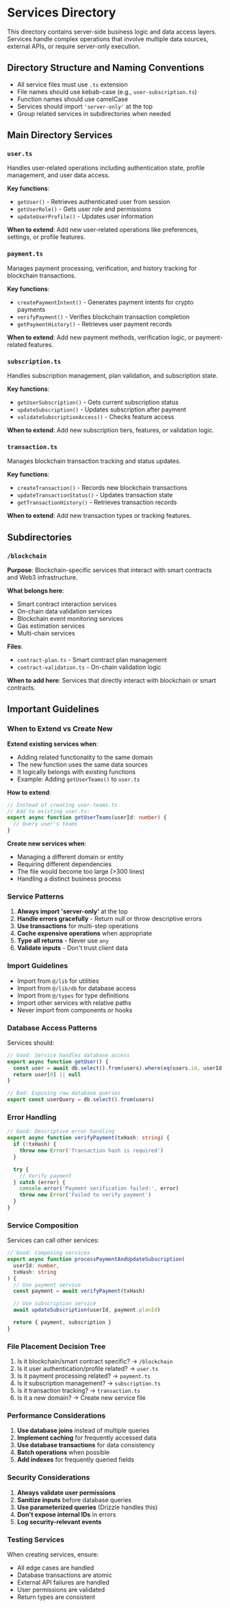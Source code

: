 # Services Directory

This directory contains server-side business logic and data access layers.
Services handle complex operations that involve multiple data sources, external
APIs, or require server-only execution.

## Directory Structure and Naming Conventions

- All service files must use `.ts` extension
- File names should use kebab-case (e.g., `user-subscription.ts`)
- Function names should use camelCase
- Services should import `'server-only'` at the top
- Group related services in subdirectories when needed

## Main Directory Services

### `user.ts`

Handles user-related operations including authentication state, profile
management, and user data access.

**Key functions**:

- `getUser()` - Retrieves authenticated user from session
- `getUserRole()` - Gets user role and permissions
- `updateUserProfile()` - Updates user information

**When to extend**: Add new user-related operations like preferences, settings,
or profile features.

### `payment.ts`

Manages payment processing, verification, and history tracking for blockchain
transactions.

**Key functions**:

- `createPaymentIntent()` - Generates payment intents for crypto payments
- `verifyPayment()` - Verifies blockchain transaction completion
- `getPaymentHistory()` - Retrieves user payment records

**When to extend**: Add new payment methods, verification logic, or
payment-related features.

### `subscription.ts`

Handles subscription management, plan validation, and subscription state.

**Key functions**:

- `getUserSubscription()` - Gets current subscription status
- `updateSubscription()` - Updates subscription after payment
- `validateSubscriptionAccess()` - Checks feature access

**When to extend**: Add new subscription tiers, features, or validation logic.

### `transaction.ts`

Manages blockchain transaction tracking and status updates.

**Key functions**:

- `createTransaction()` - Records new blockchain transactions
- `updateTransactionStatus()` - Updates transaction state
- `getTransactionHistory()` - Retrieves transaction records

**When to extend**: Add new transaction types or tracking features.

## Subdirectories

### `/blockchain`

**Purpose**: Blockchain-specific services that interact with smart contracts and
Web3 infrastructure.

**What belongs here**:

- Smart contract interaction services
- On-chain data validation services
- Blockchain event monitoring services
- Gas estimation services
- Multi-chain services

**Files**:

- `contract-plan.ts` - Smart contract plan management
- `contract-validation.ts` - On-chain validation logic

**When to add here**: Services that directly interact with blockchain or smart
contracts.

## Important Guidelines

### When to Extend vs Create New

**Extend existing services when**:

- Adding related functionality to the same domain
- The new function uses the same data sources
- It logically belongs with existing functions
- Example: Adding `getUserTeams()` to `user.ts`

**How to extend**:

```typescript
// Instead of creating user-teams.ts
// Add to existing user.ts:
export async function getUserTeams(userId: number) {
  // Query user's teams
}
```

**Create new services when**:

- Managing a different domain or entity
- Requiring different dependencies
- The file would become too large (>300 lines)
- Handling a distinct business process

### Service Patterns

1. **Always import 'server-only'** at the top
2. **Handle errors gracefully** - Return null or throw descriptive errors
3. **Use transactions** for multi-step operations
4. **Cache expensive operations** when appropriate
5. **Type all returns** - Never use `any`
6. **Validate inputs** - Don't trust client data

### Import Guidelines

- Import from `@/lib` for utilities
- Import from `@/lib/db` for database access
- Import from `@/types` for type definitions
- Import other services with relative paths
- Never import from components or hooks

### Database Access Patterns

Services should:

```typescript
// Good: Service handles database access
export async function getUser() {
  const user = await db.select().from(users).where(eq(users.id, userId))
  return user[0] || null
}

// Bad: Exposing raw database queries
export const userQuery = db.select().from(users)
```

### Error Handling

```typescript
// Good: Descriptive error handling
export async function verifyPayment(txHash: string) {
  if (!txHash) {
    throw new Error('Transaction hash is required')
  }

  try {
    // Verify payment
  } catch (error) {
    console.error('Payment verification failed:', error)
    throw new Error('Failed to verify payment')
  }
}
```

### Service Composition

Services can call other services:

```typescript
// Good: Composing services
export async function processPaymentAndUpdateSubscription(
  userId: number,
  txHash: string
) {
  // Use payment service
  const payment = await verifyPayment(txHash)

  // Use subscription service
  await updateSubscription(userId, payment.planId)

  return { payment, subscription }
}
```

### File Placement Decision Tree

1. Is it blockchain/smart contract specific? → `/blockchain`
2. Is it user authentication/profile related? → `user.ts`
3. Is it payment processing related? → `payment.ts`
4. Is it subscription management? → `subscription.ts`
5. Is it transaction tracking? → `transaction.ts`
6. Is it a new domain? → Create new service file

### Performance Considerations

1. **Use database joins** instead of multiple queries
2. **Implement caching** for frequently accessed data
3. **Use database transactions** for data consistency
4. **Batch operations** when possible
5. **Add indexes** for frequently queried fields

### Security Considerations

1. **Always validate user permissions**
2. **Sanitize inputs** before database queries
3. **Use parameterized queries** (Drizzle handles this)
4. **Don't expose internal IDs** in errors
5. **Log security-relevant events**

### Testing Services

When creating services, ensure:

- All edge cases are handled
- Database transactions are atomic
- External API failures are handled
- User permissions are validated
- Return types are consistent
